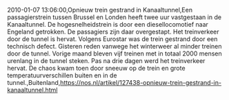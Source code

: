 2010-01-07 13:06:00,Opnieuw trein gestrand in Kanaaltunnel,Een passagierstrein tussen Brussel en Londen heeft twee uur vastgestaan in de Kanaaltunnel. De hogesnelheidstrein is door een diesellocomotief naar Engeland getrokken. De passagiers zijn daar overgestapt. Het treinverkeer door de tunnel is hervat. Volgens Eurostar was de trein gestrand door een technisch defect. Gisteren reden vanwege het winterweer al minder treinen door de tunnel. Vorige maand bleven vijf treinen met in totaal 2000 mensen urenlang in de tunnel steken. Pas na drie dagen werd het treinverkeer hervat. De chaos kwam toen door sneeuw op de trein en grote temperatuurverschillen buiten en in de tunnel.,Buitenland,https://nos.nl/artikel/127438-opnieuw-trein-gestrand-in-kanaaltunnel.html
